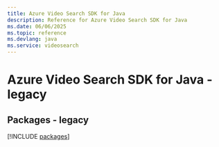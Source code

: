```yaml
---
title: Azure Video Search SDK for Java
description: Reference for Azure Video Search SDK for Java
ms.date: 06/06/2025
ms.topic: reference
ms.devlang: java
ms.service: videosearch
---
```

# Azure Video Search SDK for Java - legacy
## Packages - legacy
[!INCLUDE [packages](video-search-index.md)]